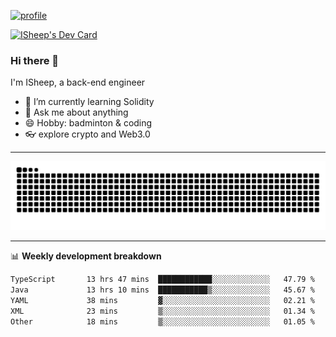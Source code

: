 [![profile](https://user-images.githubusercontent.com/54968314/208005045-e4b42f3b-833d-4242-bfcc-e764865553a2.svg)](https://www.calligrapher.ai/)

<a href="https://app.daily.dev/linziyang1106"><img src="https://api.daily.dev/devcards/v2/i4Spwx5Skx5FpTqWcwoit.png?r=kgx&type=wide" width="652" alt="ISheep's Dev Card"/></a>

### Hi there 🐏

I'm ISheep, a back-end engineer

- 🔭 I’m currently learning Solidity
- 💬 Ask me about anything
- 😄 Hobby: badminton & coding
- 👓 explore crypto and Web3.0

-------

![](https://raw.githubusercontent.com/ISheepp/ISheepp/output/github-contribution-grid-snake.svg)

-------

📊 **Weekly development breakdown**
<!--START_SECTION:waka-->

```txt
TypeScript       13 hrs 47 mins  ████████████░░░░░░░░░░░░░   47.79 %
Java             13 hrs 10 mins  ███████████▒░░░░░░░░░░░░░   45.67 %
YAML             38 mins         ▓░░░░░░░░░░░░░░░░░░░░░░░░   02.21 %
XML              23 mins         ▒░░░░░░░░░░░░░░░░░░░░░░░░   01.34 %
Other            18 mins         ▒░░░░░░░░░░░░░░░░░░░░░░░░   01.05 %
```

<!--END_SECTION:waka-->
